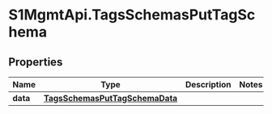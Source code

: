 # S1MgmtApi.TagsSchemasPutTagSchema

## Properties
Name | Type | Description | Notes
------------ | ------------- | ------------- | -------------
**data** | [**TagsSchemasPutTagSchemaData**](TagsSchemasPutTagSchemaData.md) |  | 


